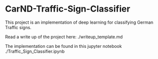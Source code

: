 # CarND-Traffic-Sign-Classifier

This project is an implementation of deep learning for classifying German Traffic signs.

Read a write up of the project here: ./writeup_template.md

The implementation can be found in this jupyter notebook ./Traffic_Sign_Classifier.ipynb
